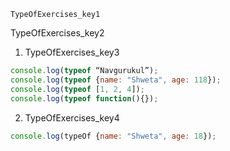 ```ngMeta
TypeOfExercises_key1
```

TypeOfExercises_key2


1. TypeOfExercises_key3
```javascript
console.log(typeof “Navgurukul”); 
console.log(typeof {name: "Shweta", age: 118});
console.log(typeof [1, 2, 4]); 
console.log(typeof function(){});
```
2. TypeOfExercises_key4
```javascript
console.log(typeOf {name: "Shweta", age: 18});
```
